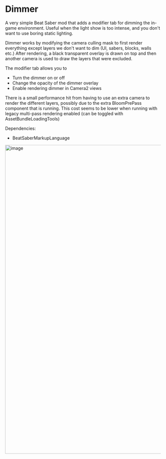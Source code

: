 # Dimmer

A very simple Beat Saber mod that adds a modifier tab for dimming the in-game environment. Useful when the light show is too intense, and you don't want to use boring static lighting.

Dimmer works by modifying the camera culling mask to first render everything except layers we don't want to dim (UI, sabers, blocks, walls etc.) After rendering, a black transparent overlay is drawn on top and then another camera is used to draw the layers that were excluded.

The modifier tab allows you to
- Turn the dimmer on or off
- Change the opacity of the dimmer overlay
- Enable rendering dimmer in Camera2 views

There is a small performance hit from having to use an extra camera to render the different layers, possibly due to the extra BloomPrePass component that is running. This cost seems to be lower when running with legacy multi-pass rendering enabled (can be toggled with AssetBundleLoadingTools)

Dependencies:
- BeatSaberMarkupLanguage
  
<img width="1000" alt="image" src="https://github.com/user-attachments/assets/8e060fb4-fda1-4d52-bef4-1e4cc00a5c96" />

